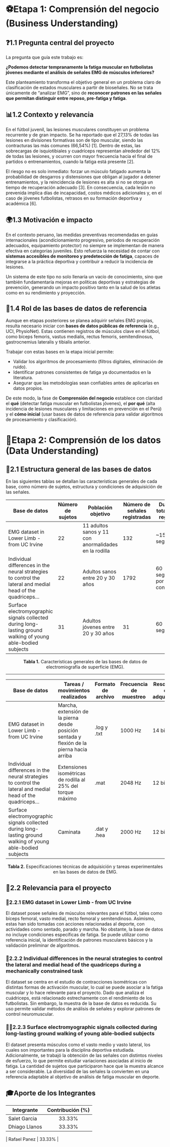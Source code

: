 # ⚽Etapa 1: Comprensión del negocio (Business Understanding)

## ❓1.1 Pregunta central del proyecto
La pregunta que guía este trabajo es:

**¿Podemos detectar tempranamente la fatiga muscular en futbolistas jóvenes mediante el análisis de señales EMG de músculos inferiores?**

Este planteamiento transforma el objetivo general en un problema claro de clasificación de estados musculares a partir de bioseñales. No se trata únicamente de “analizar EMG”, sino de **reconocer patrones en las señales que permitan distinguir entre reposo, pre-fatiga y fatiga**.

## 📊1.2 Contexto y relevancia
En el fútbol juvenil, las lesiones musculares constituyen un problema recurrente y de gran impacto. Se ha reportado que el 27,13% de todas las lesiones en divisiones formativas son de tipo muscular, siendo las contracturas las más comunes (66,54%) [1]. Dentro de estas, las sobrecargas de isquiotibiales y cuadríceps representan alrededor del 12% de todas las lesiones, y ocurren con mayor frecuencia hacia el final de partidos o entrenamientos, cuando la fatiga está presente [2].

El riesgo no es solo inmediato: forzar un músculo fatigado aumenta la probabilidad de desgarros y distensiones que obligan al jugador a detener entrenamientos, y la reincidencia de lesiones es alta si no se otorga un tiempo de recuperación adecuado [3]. En consecuencia, cada lesión no prevenida implica días de incapacidad, costos médicos adicionales y, en el caso de jóvenes futbolistas, retrasos en su formación deportiva y académica [6].

## 🌍1.3 Motivación e impacto
En el contexto peruano, las medidas preventivas recomendadas en guías internacionales (acondicionamiento progresivo, periodos de recuperación adecuados, equipamiento protector) no siempre se implementan de manera efectiva en categorías juveniles. Esto refuerza la necesidad de contar con **sistemas accesibles de monitoreo y predetección de fatiga**, capaces de integrarse a la práctica deportiva y contribuir a reducir la incidencia de lesiones.

Un sistema de este tipo no solo llenaría un vacío de conocimiento, sino que también fundamentaría mejoras en políticas deportivas y estrategias de prevención, generando un impacto positivo tanto en la salud de los atletas como en su rendimiento y proyección.

## 💾1.4 Rol de las bases de datos de referencia
Aunque en etapas posteriores se planea adquirir señales EMG propias, resulta necesario iniciar con **bases de datos públicas de referencia** (e.g., UCI, PhysioNet). Estas contienen registros de músculos clave en el fútbol, como bíceps femoris, vastus medialis, rectus femoris, semitendinosus, gastrocnemius lateralis y tibialis anterior. 

Trabajar con estas bases en la etapa inicial permite:
- Validar los algoritmos de procesamiento (filtros digitales, eliminación de ruido).  
- Identificar patrones consistentes de fatiga ya documentados en la literatura.  
- Asegurar que las metodologías sean confiables antes de aplicarlas en datos propios.

De este modo, la fase de **Comprensión del negocio** establece con claridad el **qué** (detectar fatiga muscular en futbolistas jóvenes), el **por qué** (alta incidencia de lesiones musculares y limitaciones en prevención en el Perú) y el **cómo inicial** (usar bases de datos de referencia para validar algoritmos de procesamiento y clasificación).


# 🧩Etapa 2: Comprensión de los datos (Data Understanding)
## 📑2.1 Estructura general de las bases de datos

En las siguientes tablas se detallan las características generales de cada base, como número de sujetos, estructura y condiciones de adquisición de las señales.

| **Base de datos**                                                                                         | **Número de sujetos** | **Población objetivo**                              | **Número de señales registradas** | **Duración total de los registros**     | **Tipo de registro**          |
|------------------------------------------------------------------------------------------------------------|------------------------|------------------------------------------------------|------------------------------------|-----------------------------------------|-------------------------------|
| EMG dataset in Lower Limb - from UC Irvine                                                                 | 22                     | 11 adultos sanos y 11 con anormalidades en la rodilla | 132                                | ~15 segundos                             | sEMG bipolar convencional     |
| Individual differences in the neural strategies to control the lateral and medial head of the quadriceps…  | 22                     | Adultos sanos entre 20 y 30 años                     | 1792                               | 60 segundos por contracción              | HD-sEMG                       |
| Surface electromyographic signals collected during long-lasting ground walking of young able-bodied subjects | 31                     | Adultos jóvenes entre 20 y 30 años                   | 31                                 | 60 segundos                             | sEMG multicanal               |

<p align="center"><b>Tabla 1.</b> Características generales de las bases de datos de electromiografía de superficie (EMG).</p>

---

| **Base de datos**                                                                                         | **Tareas / movimientos realizados**                                                        | **Formato de archivo** | **Frecuencia de muestreo** | **Resolución de adquisición** | **Repeticiones por sujeto**          |
|------------------------------------------------------------------------------------------------------------|---------------------------------------------------------------------------------------------|-------------------------|-----------------------------|--------------------------------|--------------------------------------|
| EMG dataset in Lower Limb - from UC Irvine                                                                 | Marcha, extensión de la pierna desde posición sentada y flexión de la pierna hacia arriba   | .log y .txt             | 1000 Hz                     | 14 bits                        | 3–5                                  |
| Individual differences in the neural strategies to control the lateral and medial head of the quadriceps…  | Extensiones isométricas de rodilla al 25% del torque máximo                                | .mat                    | 2048 Hz                     | 12 bits                        | 2 (para 6 sujetos, el resto solo 1) |
| Surface electromyographic signals collected during long-lasting ground walking of young able-bodied subjects | Caminata                                                                                   | .dat y .hea             | 2000 Hz                     | 12 bits                        | 1                                    |

<p align="center"><b>Tabla 2.</b> Especificaciones técnicas de adquisición y tareas experimentales en las bases de datos de EMG.</p>

## 🔎2.2 Relevancia para el proyecto

### 🦵2.2.1 EMG dataset in Lower Limb - from UC Irvine

El dataset posee señales de músculos relevantes para el fútbol, tales como bíceps femoral, vasto medial, recto femoral y semitendinoso. Asimismo, estas han sido tomadas con acciones relacionadas al deporte, con actividades como sentado, parado y marcha. No obstante, la base de datos no incluye condiciones específicas de fatiga. Se puede utilizar como referencia inicial, la identificación de patrones musculares básicos y la validación preliminar de algoritmos. 

### 🧠2.2.2  Individual differences in the neural strategies to control the lateral and medial head of the quadriceps during a mechanically constrained task

El dataset se centra en el estudio de contracciones isométricas con distintas formas de activación muscular, lo cual se puede asociar a la fatiga muscular y lo hace relevante para el proyecto. Dado que analiza el cuádriceps, está relacionado estrechamente con el rendimiento de los futbolistas. Sin embargo, la muestra de la base de datos es reducida. Su uso permite validar métodos de análisis de señales y explorar patrones de control neuromuscular.

 
### 🏃‍♂️2.2.3 Surface electromyographic signals collected during long-lasting ground walking of young able-bodied subjects

El dataset presenta músculos como el vasto medio y vasto lateral, los cuales son importantes para la disciplina deportiva estudiada. Adicionalmente, se trabajó la obtención de las señales con distintos niveles de esfuerzo, lo que permite estudiar variaciones asociadas al inicio de fatiga. La cantidad de sujetos que participaron hace que la muestra alcance a ser considerable. La diversidad de las señales la convierten en una referencia adaptable al objetivo de análisis de fatiga muscular en deporte.

## 🎓Aporte de los Integrantes

| Integrante | Contribución (%) |
|----------|:----------:|
| Salet Garcia   | 33.33%     |
| Dhiago Llanos  | 33.33%     |

| Rafael Panez   | 33.33%     |
